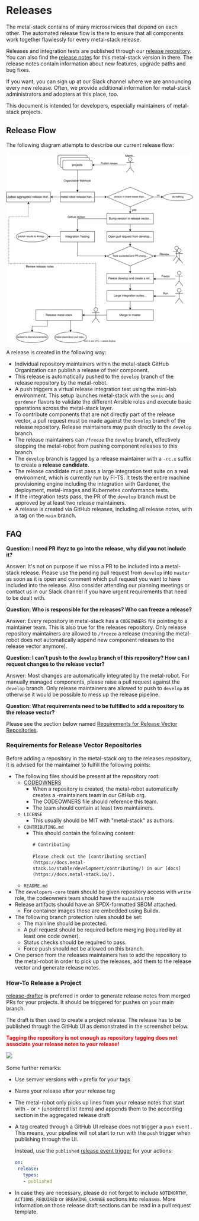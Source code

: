 # Releases

The metal-stack contains of many microservices that depend on each other. The automated release flow is there to ensure that all components work together flawlessly for every metal-stack release.

Releases and integration tests are published through our [release repository](https://github.com/metal-stack/releases). You can also find the [release notes](https://github.com/metal-stack/releases/releases) for this metal-stack version in there. The release notes contain information about new features, upgrade paths and bug fixes.

If you want, you can sign up at our Slack channel where we are announcing every new release. Often, we provide additional information for metal-stack administrators and adopters at this place, too.

This document is intended for developers, especially maintainers of metal-stack projects.

## Release Flow

The following diagram attempts to describe our current release flow:

![](release_flow.drawio.svg)

A release is created in the following way:

- Individual repository maintainers within the metal-stack GitHub Organization can publish a release of their component.
- This release is automatically pushed to the `develop` branch of the release repository by the metal-robot.
- A push triggers a virtual release integration test using the mini-lab environment. This setup launches metal-stack with the `sonic` and `gardener` flavors to validate the different Ansible roles and execute basic operations across the metal-stack layer.
- To contribute components that are not directly part of the release vector, a pull request must be made against the `develop` branch of the release repository. Release maintainers may push directly to the `develop` branch.
- The release maintainers can `/freeze` the `develop` branch, effectively stopping the metal-robot from pushing component releases to this branch.
- The `develop` branch is tagged by a release maintainer with a `-rc.x` suffix to create a __release candidate__.
- The release candidate must pass a large integration test suite on a real environment, which is currently run by FI-TS. It tests the entire machine provisioning engine including the integration with Gardener, the deployment, metal-images and Kubernetes conformance tests.
- If the integration tests pass, the PR of the `develop` branch must be approved by at least two release maintainers.
- A release is created via GitHub releases, including all release notes, with a tag on the `main` branch.

## FAQ

**Question: I need PR #xyz to go into the release, why did you not include it?**

Answer: It's not on purpose if we miss a PR to be included into a metal-stack release. Please use the pending pull request from `develop` into `master` as soon as it is open and comment which pull request you want to have included into the release. Also consider attending our planning meetings or contact us in our Slack channel if you have urgent requirements that need to be dealt with.

**Question: Who is responsible for the releases? Who can freeze a release?**

Answer: Every repository in metal-stack has a `CODEOWNERS` file pointing to a maintainer team. This is also true for the releases repository. Only release repository maintainers are allowed to `/freeze` a release (meaning the metal-robot does not automatically append new component releases to the release vector anymore).

**Question: I can't push to the `develop` branch of this repository? How can I request changes to the release vector?**

Answer: Most changes are automatically integrated by the metal-robot. For manually managed components, please raise a pull request against the `develop` branch. Only release maintainers are allowed to push to `develop` as otherwise it would be possible to mess up the release pipeline.

**Question: What requirements need to be fulfilled to add a repository to the release vector?**

Please see the section below named [Requirements for Release Vector Repositories](#requirements-for-release-vector-repositories).

### Requirements for Release Vector Repositories

Before adding a repository in the metal-stack org to the releases repository, it is advised for the maintainer to fulfill the following points:

- The following files should be present at the repository root:
  - [CODEOWNERS](https://docs.github.com/en/repositories/managing-your-repositorys-settings-and-features/customizing-your-repository/about-code-owners)
    - When a repository is created, the metal-robot automatically creates a <repository-name>-maintainers team in our GitHub org.
    - The CODEOWNERS file should reference this team.
    - The team should contain at least two maintainers.
  - `LICENSE`
    - This usually should be MIT with "metal-stack" as authors.
  - `CONTRIBUTING.md`
    - This should contain the following content:
      ```
      # Contributing

      Please check out the [contributing section](https://docs.metal-stack.io/stable/development/contributing/) in our [docs](https://docs.metal-stack.io/).
      ```
  - `README.md`
- The `developers-core` team should be given repository access with `write` role, the codeowners team should have the `maintain` role
- Release artifacts should have an SPDX-formatted SBOM attached.
  - For container images these are embedded using Buildx.
- The following branch protection rules should be set:
  - The mainline should be protected.
  - A pull request should be required before merging (required by at least one code owner).
  - Status checks should be required to pass.
  - Force push should not be allowed on this branch.
- One person from the releases maintainers has to add the repository to the metal-robot in order to pick up the releases, add them to the release vector and generate release notes.

### How-To Release a Project

[release-drafter](https://github.com/release-drafter/release-drafter) is preferred in order to generate release notes from merged PRs for your projects. It should be triggered for pushes on your main branch.

The draft is then used to create a project release. The release has to be published through the GitHub UI as demonstrated in the screenshot below.

**<span style="color:red">Tagging the repository is not enough as repository tagging does not associate your release notes to your release!</span>**

![](release.png)

Some further remarks:

- Use semver versions with `v` prefix for your tags
- Name your release after your release tag
- The metal-robot only picks up lines from your release notes that start with `-` or `*` (unordered list items) and appends them to the according section in the aggregated release draft
- A tag created through a GitHub UI release does not trigger a `push` event . This means, your pipeline will not start to run with the `push` trigger when publishing through the UI.

  Instead, use the `published` [release event trigger](https://docs.github.com/en/actions/reference/events-that-trigger-workflows#release) for your actions:

  ```yaml
  on:
   release:
     types:
     - published
  ```
- In case they are necessary, please do not forget to include `NOTEWORTHY`, `ACTIONS_REQUIRED` or `BREAKING_CHANGE` sections into releases. More information on those release draft sections can be read in a pull request template.
